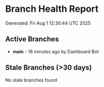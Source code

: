 # Branch Health Report
Generated: Fri Aug  1 12:30:44 UTC 2025

## Active Branches
- **main** - 18 minutes ago by Dashboard Bot

## Stale Branches (>30 days)
No stale branches found
